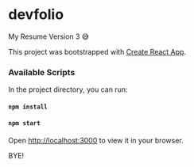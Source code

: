 # devfolio

My Resume Version 3 😅

This project was bootstrapped with [Create React App](https://github.com/facebook/create-react-app).

### Available Scripts

In the project directory, you can run:

#### `npm install`

#### `npm start`

Open [http://localhost:3000](http://localhost:3000) to view it in your browser.

BYE!
